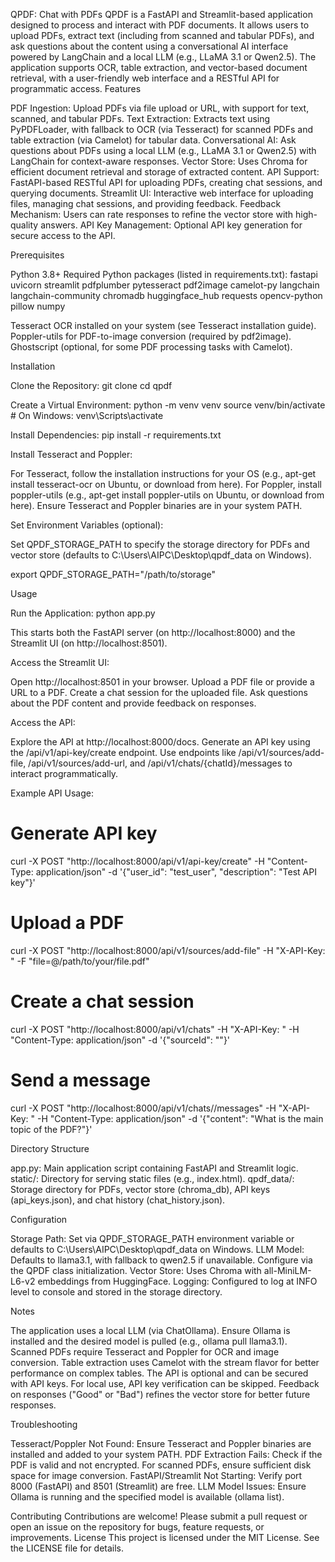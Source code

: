 QPDF: Chat with PDFs
QPDF is a FastAPI and Streamlit-based application designed to process and interact with PDF documents. It allows users to upload PDFs, extract text (including from scanned and tabular PDFs), and ask questions about the content using a conversational AI interface powered by LangChain and a local LLM (e.g., LLaMA 3.1 or Qwen2.5). The application supports OCR, table extraction, and vector-based document retrieval, with a user-friendly web interface and a RESTful API for programmatic access.
Features

PDF Ingestion: Upload PDFs via file upload or URL, with support for text, scanned, and tabular PDFs.
Text Extraction: Extracts text using PyPDFLoader, with fallback to OCR (via Tesseract) for scanned PDFs and table extraction (via Camelot) for tabular data.
Conversational AI: Ask questions about PDFs using a local LLM (e.g., LLaMA 3.1 or Qwen2.5) with LangChain for context-aware responses.
Vector Store: Uses Chroma for efficient document retrieval and storage of extracted content.
API Support: FastAPI-based RESTful API for uploading PDFs, creating chat sessions, and querying documents.
Streamlit UI: Interactive web interface for uploading files, managing chat sessions, and providing feedback.
Feedback Mechanism: Users can rate responses to refine the vector store with high-quality answers.
API Key Management: Optional API key generation for secure access to the API.

Prerequisites

Python 3.8+
Required Python packages (listed in requirements.txt):
fastapi
uvicorn
streamlit
pdfplumber
pytesseract
pdf2image
camelot-py
langchain
langchain-community
chromadb
huggingface_hub
requests
opencv-python
pillow
numpy


Tesseract OCR installed on your system (see Tesseract installation guide).
Poppler-utils for PDF-to-image conversion (required by pdf2image).
Ghostscript (optional, for some PDF processing tasks with Camelot).

Installation

Clone the Repository:
git clone <repository-url>
cd qpdf


Create a Virtual Environment:
python -m venv venv
source venv/bin/activate  # On Windows: venv\Scripts\activate


Install Dependencies:
pip install -r requirements.txt


Install Tesseract and Poppler:

For Tesseract, follow the installation instructions for your OS (e.g., apt-get install tesseract-ocr on Ubuntu, or download from here).
For Poppler, install poppler-utils (e.g., apt-get install poppler-utils on Ubuntu, or download from here).
Ensure Tesseract and Poppler binaries are in your system PATH.


Set Environment Variables (optional):

Set QPDF_STORAGE_PATH to specify the storage directory for PDFs and vector store (defaults to C:\Users\AIPC\Desktop\qpdf_data on Windows).

export QPDF_STORAGE_PATH="/path/to/storage"



Usage

Run the Application:
python app.py

This starts both the FastAPI server (on http://localhost:8000) and the Streamlit UI (on http://localhost:8501).

Access the Streamlit UI:

Open http://localhost:8501 in your browser.
Upload a PDF file or provide a URL to a PDF.
Create a chat session for the uploaded file.
Ask questions about the PDF content and provide feedback on responses.


Access the API:

Explore the API at http://localhost:8000/docs.
Generate an API key using the /api/v1/api-key/create endpoint.
Use endpoints like /api/v1/sources/add-file, /api/v1/sources/add-url, and /api/v1/chats/{chatId}/messages to interact programmatically.


Example API Usage:
# Generate API key
curl -X POST "http://localhost:8000/api/v1/api-key/create" -H "Content-Type: application/json" -d '{"user_id": "test_user", "description": "Test API key"}'

# Upload a PDF
curl -X POST "http://localhost:8000/api/v1/sources/add-file" -H "X-API-Key: <your-api-key>" -F "file=@/path/to/your/file.pdf"

# Create a chat session
curl -X POST "http://localhost:8000/api/v1/chats" -H "X-API-Key: <your-api-key>" -H "Content-Type: application/json" -d '{"sourceId": "<source-id>"}'

# Send a message
curl -X POST "http://localhost:8000/api/v1/chats/<chat-id>/messages" -H "X-API-Key: <your-api-key>" -H "Content-Type: application/json" -d '{"content": "What is the main topic of the PDF?"}'



Directory Structure

app.py: Main application script containing FastAPI and Streamlit logic.
static/: Directory for serving static files (e.g., index.html).
qpdf_data/: Storage directory for PDFs, vector store (chroma_db), API keys (api_keys.json), and chat history (chat_history.json).

Configuration

Storage Path: Set via QPDF_STORAGE_PATH environment variable or defaults to C:\Users\AIPC\Desktop\qpdf_data on Windows.
LLM Model: Defaults to llama3.1, with fallback to qwen2.5 if unavailable. Configure via the QPDF class initialization.
Vector Store: Uses Chroma with all-MiniLM-L6-v2 embeddings from HuggingFace.
Logging: Configured to log at INFO level to console and stored in the storage directory.

Notes

The application uses a local LLM (via ChatOllama). Ensure Ollama is installed and the desired model is pulled (e.g., ollama pull llama3.1).
Scanned PDFs require Tesseract and Poppler for OCR and image conversion.
Table extraction uses Camelot with the stream flavor for better performance on complex tables.
The API is optional and can be secured with API keys. For local use, API key verification can be skipped.
Feedback on responses ("Good" or "Bad") refines the vector store for better future responses.

Troubleshooting

Tesseract/Poppler Not Found: Ensure Tesseract and Poppler binaries are installed and added to your system PATH.
PDF Extraction Fails: Check if the PDF is valid and not encrypted. For scanned PDFs, ensure sufficient disk space for image conversion.
FastAPI/Streamlit Not Starting: Verify port 8000 (FastAPI) and 8501 (Streamlit) are free.
LLM Model Issues: Ensure Ollama is running and the specified model is available (ollama list).

Contributing
Contributions are welcome! Please submit a pull request or open an issue on the repository for bugs, feature requests, or improvements.
License
This project is licensed under the MIT License. See the LICENSE file for details.
